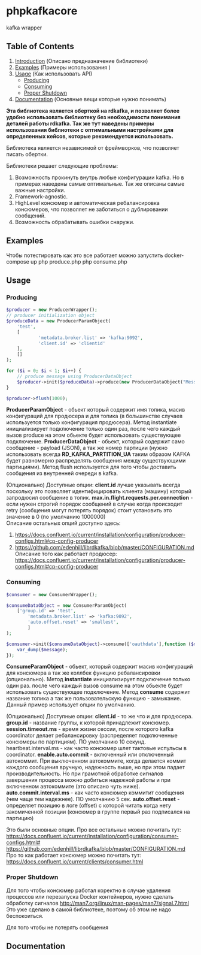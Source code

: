 # phpkafkacore
kafka wrapper

## Table of Contents

1. [Introduction](#introduction) (Описано предназначение библиотеки)
2. [Examples](#examples) (Примеры использования )
3. [Usage](#usage) (Как использовать API)
   * [Producing](#producing)
   * [Consuming](#high-level-consuming)
   * [Proper Shutdown](#proper-shutdown)
5. [Documentation](#documentation) (Основные вещи которые нужно понимать)
   
**Эта библиотека является оберткой на rdkafka, и позволяет более удобно использовать библиотеку без необходимости понимания
деталей работы rdkafka. Так же тут наведены примеры использования библиотеки с оптимальными настройками для определенных 
кейсов, которые рекомендуется использовать.**



Библиотека является независимой от фреймворков, что позволяет писать обертки.

Библиотеки решает следующие проблемы:
1) Возможность прокинуть внутрь любые конфигурации kafka. Но в примерах наведены самые оптимальные. Так же описаны самые важные настройки.
2) Framework-agnostic.
3) HighLevel консюмер и автоматическая ребалансировка консюмеров, что позволяет не заботиться о дублировании сообщений.
4) Возможность обрабатывать ошибки снаружи.

## Examples

Чтобы потестировать как это все работает можно запустить
docker-compose up
php produce.php
php consume.php

## Usage

### Producing

```php
$producer = new ProducerWrapper();
// producer initialization object
$produceData = new ProducerParamObject(
    'test',
    [
            'metadata.broker.list' => 'kafka:9092',
            'client.id' => 'clientid'
    ],
    []
);

for ($i = 0; $i < 1; $i++) {
    // produce message using ProducerDataObject
    $producer->init($produceData)->produce(new ProducerDataObject("Message $i",RD_KAFKA_PARTITION_UA));
}

$producer->flush(1000);
```
**ProducerParamObject** - обьект который содержит имя топика, масив конфигураций для продюсера и для топика (в большинстве случаев
используется только конфигурация продюсера).
Метод instantiate инициализирует подключение только один раз, после чего каждый вызов produce на этом обьекте будет использовать
существующее подключение.
**ProducerDataObject** - обьект, который содержит само сообщение - payload (JSON), а так же номер партиции (нужно использовать всегда
 **RD_KAFKA_PARTITION_UA** таким образом KAFKA будет равномерно распределять сообщения между существующими партициями).
 Метод flush используется для того чтобы доставить сообщения из внутренней очереди в kafka.

(Опционально)
Доступные опции:
**client.id** лучше указывать всегда поскольку это позволяет идентифицировать клиента (машину) который запродюсил сообщение в топик.
**max.in.flight.requests.per.connection** -  если нужен строгий порядок сообщений в случае когда происходит retry (сообщения могут потерять
порядок) стоит установить это значение в 0 (по умолчанию 1000000)  
Описание остальных опций доступно здесь:
1) https://docs.confluent.io/current/installation/configuration/producer-configs.html#cp-config-producer
2) https://github.com/edenhill/librdkafka/blob/master/CONFIGURATION.md
Описание того как работает продюсер:
https://docs.confluent.io/current/installation/configuration/producer-configs.html#cp-config-producer

### Consuming

```php
$consumer = new ConsumerWrapper();

$consumeDataObject = new ConsumerParamObject(
    ['group.id' => 'test',
        'metadata.broker.list' => 'kafka:9092',
        'auto.offset.reset' => 'smallest',
        ]
);

$consumer->init($consumeDataObject)->consume(['oauthdata'],function ($message) {
    var_dump($message);
});
```
**ConsumeParamObject** - обьект, который содержит масив конфигураций для консюмера а так же коллбек функцию ребалансировки (опционально).
Метод **instantiate** инициализирует подключение только один раз. после чего каждый вызов consume на этом обьекте будет использовать
существующее подключение.
Метод **consume** содержит название топика а так же пользовательскую функцию - замыкание.
Данный пример использует опции по умолчанию. 

(Опционально)
Доступные опции:
**client.id** - то же что и для продюсера.
**group.id** - название группы, к которой принадлежит консюмер.
**session.timeout.ms** - время жизни сессии, после которого kafka coordinator делает ребалансировку (распределяет подключенные консюмеры по партициям).
ПО умолчанию 10 секунд.
heartbeat.interval.ms - как часто консюмер шлет тактовые испульсы в coordinator.
**enable.auto.commit** - включенный или отключенный автокоммит. При выключенном автокоммите, когда делается коммит каждого сообщения
вручную, надежность выше, но при этом падает производительность. Но при грамотной обработке сигналов завершения процесса можно 
добиться надежной работы и при включенном автокоммите (это описано чуть ниже).
**auto.commit.interval.ms** - как часто консюмер коммитит сообщения (чем чаще тем надежнее). ПО умолчанию 5 сек.
**auto.offset.reset** - определяет позицию в логе (offset) с которой читать когда нету закомиченной позиции (консюмер в группе первый раз подписался
на партицию)

Это были основные опции. Про все остальные можно почитать тут:
https://docs.confluent.io/current/installation/configuration/consumer-configs.html#
https://github.com/edenhill/librdkafka/blob/master/CONFIGURATION.md
Про то как работает консюмер можно почитать тут:
https://docs.confluent.io/current/clients/consumer.html 

### Proper Shutdown

Для того чтобы консюмер работал коректно в случае удаления процессов или перезапуска Docker контейнеров, нужно сделать обработку сигналов http://man7.org/linux/man-pages/man7/signal.7.html
Это уже сделано в самой библиотеке, поэтому об этом не надо беспокоиться.

Для того чтобы не потерять сообщения

## Documentation

